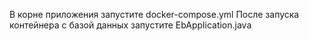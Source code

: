 В корне приложения запустите docker-compose.yml
После запуска контейнера с базой данных запустите EbApplication.java
